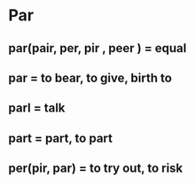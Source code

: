 # Par
## par(pair, per, pir , peer ) = equal

## par = to bear, to give, birth to

## parl = talk

## part =  part, to part

## per(pir, par)  = to try out, to risk
